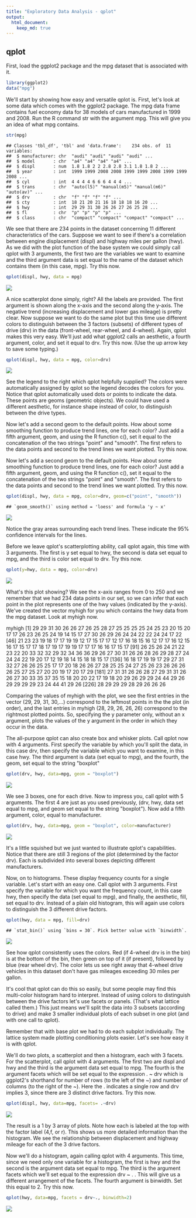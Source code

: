 ```yaml
---
title: "Exploratory Data Analysis - qplot"
output: 
  html_document:
    keep_md: true
---
```


## qplot



First, load the ggplot2 package and the mpg dataset that is associated with it.


```r
library(ggplot2)
data("mpg")
```

We'll start by showing how easy and versatile qplot is. First, let's look at some data which comes with the ggplot2 package. The mpg data frame contains fuel economy data for 38 models of cars manufactured in 1999 and 2008. Run the R command str with the argument mpg. This will give you an idea of what mpg contains.


```r
str(mpg)
```

```
## Classes 'tbl_df', 'tbl' and 'data.frame':	234 obs. of  11 variables:
##  $ manufacturer: chr  "audi" "audi" "audi" "audi" ...
##  $ model       : chr  "a4" "a4" "a4" "a4" ...
##  $ displ       : num  1.8 1.8 2 2 2.8 2.8 3.1 1.8 1.8 2 ...
##  $ year        : int  1999 1999 2008 2008 1999 1999 2008 1999 1999 2008 ...
##  $ cyl         : int  4 4 4 4 6 6 6 4 4 4 ...
##  $ trans       : chr  "auto(l5)" "manual(m5)" "manual(m6)" "auto(av)" ...
##  $ drv         : chr  "f" "f" "f" "f" ...
##  $ cty         : int  18 21 20 21 16 18 18 18 16 20 ...
##  $ hwy         : int  29 29 31 30 26 26 27 26 25 28 ...
##  $ fl          : chr  "p" "p" "p" "p" ...
##  $ class       : chr  "compact" "compact" "compact" "compact" ...
```

We see that there are 234 points in the dataset concerning 11 different characteristics of the cars. Suppose we want to see if there's a correlation between engine displacement (displ) and highway miles per gallon (hwy). As we did with the plot function of the base system we could simply call qplot with 3 arguments, the first two are the variables we want to examine and the third argument data is set equal to the name of the dataset which contains them (in this case, mpg). Try this now.


```r
qplot(displ, hwy, data = mpg)
```

![](figs/fig-unnamed-chunk-3-1.png)<!-- -->

A nice scatterplot done simply, right? All the labels are provided. The first argument is shown along the x-axis and the second along the y-axis. The negative trend (increasing displacement and lower gas mileage) is pretty clear. Now suppose we want to do the same plot but this time use different colors to distinguish between the 3 factors (subsets) of different types of drive (drv) in the data (front-wheel, rear-wheel, and 4-wheel). Again, qplot makes this very easy. We'll just add what ggplot2 calls an aesthetic, a fourth argument, color, and set it equal to drv. Try this now. (Use the up arrow key to save some typing.)


```r
qplot(displ, hwy, data = mpg, color=drv)
```

![](figs/fig-unnamed-chunk-4-1.png)<!-- -->

See the legend to the right which qplot helpfully supplied? The colors were automatically assigned by qplot so the legend decodes the colors for you. Notice that qplot automatically used dots or points to indicate the data. These points are geoms (geometric objects). We could have used a different aesthetic, for instance shape instead of color, to distinguish between the drive types.

Now let's add a second geom to the default points. How about some smoothing function to produce trend lines, one for each color? Just add a fifth argument, geom, and using the R function c(), set it equal to the concatenation of the two strings "point" and "smooth". The first refers to the data points and second to the trend lines we want plotted. Try this now.

Now let's add a second geom to the default points. How about some smoothing function to produce trend lines, one for each color? Just add a fifth argument, geom, and using the R function c(), set it equal to the concatenation of the two strings "point" and "smooth". The first refers to the data points and second to the trend lines we want plotted. Try this now.


```r
qplot(displ, hwy, data = mpg, color=drv, geom=c("point", "smooth"))
```

```
## `geom_smooth()` using method = 'loess' and formula 'y ~ x'
```

![](figs/fig-unnamed-chunk-5-1.png)<!-- -->

Notice the gray areas surrounding each trend lines. These indicate the 95% confidence intervals for the lines.

Before we leave qplot's scatterplotting ability, call qplot again, this time with 3 arguments. The first is y set equal to hwy, the second is data set equal to mpg, and the third is color set equal to drv. Try this now.


```r
qplot(y=hwy, data = mpg, color=drv)
```

![](figs/fig-unnamed-chunk-6-1.png)<!-- -->

What's this plot showing? We see the x-axis ranges from 0 to 250 and we remember that we had 234 data points in our set, so we can infer that each point in the plot represents one of the hwy values (indicated by the y-axis). We've created the vector myhigh for you which contains the hwy data from the mpg dataset. Look at myhigh now.

 myhigh
  [1] 29 29 31 30 26 26 27 26 25 28 27 25 25 25 25 24 25 23 20 15 20 17 17 26 23 26 25 24 19 14 15 17 27 30 26 29 26 24 24 22 22 24 24 17 22
 [46] 21 23 23 19 18 17 17 19 19 12 17 15 17 17 12 17 16 18 15 16 12 17 17 16 12 15 16 17 15 17 17 18 17 19 17 19 19 17 17 17 16 16 17 15 17
 [91] 26 25 26 24 21 22 23 22 20 33 32 32 29 32 34 36 36 29 26 27 30 31 26 26 28 26 29 28 27 24 24 24 22 19 20 17 12 19 18 14 15 18 18 15 17
[136] 16 18 17 19 19 17 29 27 31 32 27 26 26 25 25 17 17 20 18 26 26 27 28 25 25 24 27 25 26 23 26 26 26 26 25 27 25 27 20 20 19 17 20 17 29
[181] 27 31 31 26 26 28 27 29 31 31 26 26 27 30 33 35 37 35 15 18 20 20 22 17 19 18 20 29 26 29 29 24 44 29 26 29 29 29 29 23 24 44 41 29 26
[226] 28 29 29 29 28 29 26 26 26

Comparing the values of myhigh with the plot, we see the first entries in the vector (29, 29, 31, 30,...) correspond to the leftmost points in the the plot (in order), and the last entries in myhigh (28, 29, 26, 26, 26) correspond to the rightmost plotted points. So, specifying the y parameter only, without an x argument, plots the values of the y argument in the order in which they occur in the data.

The all-purpose qplot can also create box and whisker plots.  Call qplot now with 4 arguments. First specify the variable by which you'll split the data, in this case drv, then specify the variable which you want to examine, in this case hwy. The third argument is data (set equal to mpg), and the fourth, the geom, set equal to the string "boxplot"


```r
qplot(drv, hwy, data=mpg, geom = "boxplot")
```

![](figs/fig-unnamed-chunk-7-1.png)<!-- -->

We see 3 boxes, one for each drive. Now to impress you, call qplot with 5 arguments. The first 4 are just as you used previously, (drv, hwy, data set equal to mpg, and geom set equal to the string "boxplot"). Now add a fifth argument, color, equal to manufacturer.


```r
qplot(drv, hwy, data=mpg, geom = "boxplot", color=manufacturer)
```

![](figs/fig-unnamed-chunk-8-1.png)<!-- -->

It's a little squished but we just wanted to illustrate qplot's capabilities. Notice that there are still 3 regions of the plot (determined by the factor drv). Each is subdivided into several boxes depicting different manufacturers.

Now, on to histograms. These display frequency counts for a single variable. Let's start with an easy one. Call qplot with 3 arguments. First specify the variable for which you want the frequency count, in this case hwy, then specify the data (set equal to mpg), and finally, the aesthetic, fill, set equal to drv. Instead of a plain old histogram, this will again use colors to distinguish the 3 different drive factors.


```r
qplot(hwy, data = mpg, fill=drv)
```

```
## `stat_bin()` using `bins = 30`. Pick better value with `binwidth`.
```

![](figs/fig-unnamed-chunk-9-1.png)<!-- -->

See how qplot consistently uses the colors. Red (if 4-wheel drv is in the bin) is at the bottom of the bin, then green on top of it (if present), followed by blue (rear wheel drv). The color lets us see right away that 4-wheel drive vehicles in this dataset don't have gas mileages exceeding 30 miles per gallon.

It's cool that qplot can do this so easily, but some people may find this multi-color histogram hard to interpret. Instead of using colors to distinguish between the drive factors let's use facets or panels. (That's what lattice called them.) This just means we'll split the data into 3 subsets (according to drive) and make 3 smaller individual plots of each subset in one plot (and with one call to qplot).

Remember that with base plot we had to do each subplot individually. The lattice system made plotting conditioning plots easier. Let's see how easy it is with qplot.

We'll do two plots, a scatterplot and then a histogram, each with 3 facets. For the scatterplot, call qplot with 4 arguments. The first two are displ and hwy and the third is the argument data set equal to mpg. The fourth is the argument facets which will be set equal to the expression . ~ drv which is ggplot2's shorthand for number of rows (to the left of the ~) and number of columns (to the right of the ~). Here the . indicates a single row and drv implies 3, since there are 3 distinct drive factors. Try this now.


```r
qplot(displ, hwy, data=mpg, facets= .~drv)
```

![](figs/fig-unnamed-chunk-10-1.png)<!-- -->

The result is a 1 by 3 array of plots. Note how each is labeled at the top with the factor label (4,f, or r). This shows us more detailed information than the histogram. We see the relationship between displacement and highway mileage for each of the 3 drive factors.

Now we'll do a histogram, again calling qplot with 4 arguments. This time, since we need only one variable for a histogram, the first is hwy and the second is the argument data set equal to mpg. The third is the argument facets which we'll set equal to the expression drv ~ . . This will give us a different arrangement of the facets. The fourth argument is binwidth. Set this equal to 2. Try this now.


```r
qplot(hwy, data=mpg, facets = drv~., binwidth=2)
```

![](figs/fig-unnamed-chunk-11-1.png)<!-- -->
